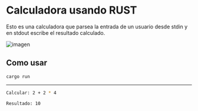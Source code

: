 # Calculadora usando RUST
Esto es una calculadora que parsea la entrada de un usuario desde stdin y en stdout escribe el resultado calculado.

![imagen](https://pbs.twimg.com/media/E63X37_WUAEOXPg.jpg)


## Como usar

```bash
cargo run
```
---

```bash
Calcular: 2 + 2 * 4
```

```bash
Resultado: 10
```
